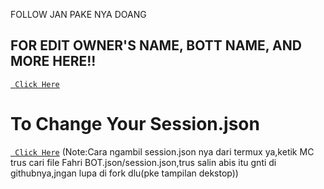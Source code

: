 FOLLOW JAN PAKE NYA DOANG

## FOR EDIT OWNER'S NAME, BOTT NAME, AND MORE HERE!!

[` Click Here` ](https://github.com/BOTZ4YOU/Fahri-Botwav1/blob/master/setting.json)

# To Change Your Session.json

[` Click Here`](https://github.com/BOTZ4YOU/Fahri-Botwav1/blob/master/Fahri%20BOT.json) (Note:Cara ngambil session.json nya dari termux ya,ketik MC trus cari file Fahri BOT.json/session.json,trus salin abis itu gnti di githubnya,jngan lupa di fork dlu(pke tampilan dekstop))
